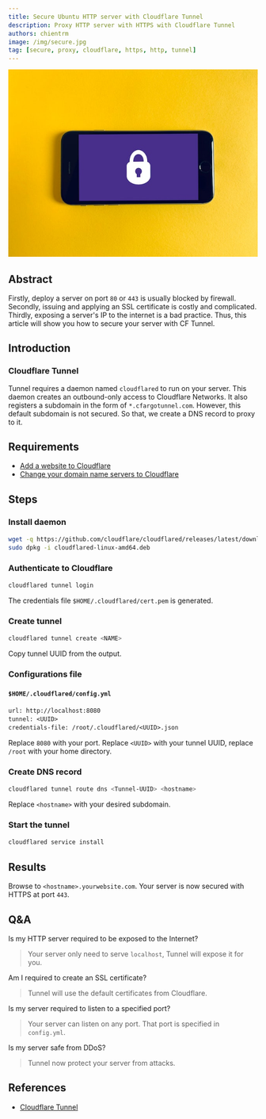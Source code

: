 ```yaml
---
title: Secure Ubuntu HTTP server with Cloudflare Tunnel
description: Proxy HTTP server with HTTPS with Cloudflare Tunnel
authors: chientrm
image: /img/secure.jpg
tag: [secure, proxy, cloudflare, https, http, tunnel]
---
```


![Secure Ubuntu HTTP server with Cloudflare Tunnel](secure.jpg)

## Abstract

Firstly, deploy a server on port `80` or `443` is usually blocked by firewall.
Secondly, issuing and applying an SSL certificate is costly and complicated.
Thirdly, exposing a server's IP to the internet is a bad practice.
Thus, this article will show you how to secure your server with CF Tunnel.

## Introduction

### Cloudflare Tunnel

Tunnel requires a daemon named `cloudflared` to run on your server.
This daemon creates an outbound-only access to Cloudflare Networks.
It also registers a subdomain in the form of `*.cfargotunnel.com`.
However, this default subdomain is not secured.
So that, we create a DNS record to proxy to it.

## Requirements

- [Add a website to Cloudflare](
    https://developers.cloudflare.com/fundamentals/get-started/setup/add-site/
  )
- [Change your domain name servers to Cloudflare](
    https://developers.cloudflare.com/dns/zone-setups/full-setup/setup
  )

## Steps

### Install daemon

```bash
wget -q https://github.com/cloudflare/cloudflared/releases/latest/download/cloudflared-linux-amd64.deb
sudo dpkg -i cloudflared-linux-amd64.deb
```

### Authenticate to Cloudflare

```bash
cloudflared tunnel login
```

The credentials file `$HOME/.cloudflared/cert.pem` is generated.

### Create tunnel

```bash
cloudflared tunnel create <NAME>
```

Copy tunnel UUID from the output.

### Configurations file

#### **`$HOME/.cloudflared/config.yml`**

```txt
url: http://localhost:8080
tunnel: <UUID>
credentials-file: /root/.cloudflared/<UUID>.json
```

Replace `8080` with your port.
Replace `<UUID>` with your tunnel UUID,
replace `/root` with your home directory.

### Create DNS record

```bash
cloudflared tunnel route dns <Tunnel-UUID> <hostname>
```

Replace `<hostname>` with your desired subdomain.

### Start the tunnel

```bash
cloudflared service install
```

## Results

Browse to `<hostname>.yourwebsite.com`.
Your server is now secured with HTTPS at port `443`.

## Q&A

Is my HTTP server required to be exposed to the Internet?

> Your server only need to serve `localhost`, Tunnel will expose it for you.

Am I required to create an SSL certificate?

> Tunnel will use the default certificates from Cloudflare.

Is my server required to listen to a specified port?

> Your server can listen on any port. That port is specified in `config.yml`.

Is my server safe from DDoS?

> Tunnel now protect your server from attacks.

## References

- [Cloudflare Tunnel](
    https://developers.cloudflare.com/cloudflare-one/connections/connect-apps/
  )
